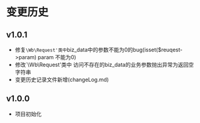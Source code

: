 变更历史
=======

v1.0.1
------

- 修复`\Wb\Request'类中`biz_data中的参数不能为0的bug(isset($reuqest->param) param 不能为0)
- 修改`\Wb\Request'类中 访问不存在的biz_data的业务参数抛出异常为返回空字符串
- 变更历史记录文件新增(changeLog.md)

v1.0.0
------

- 项目初始化